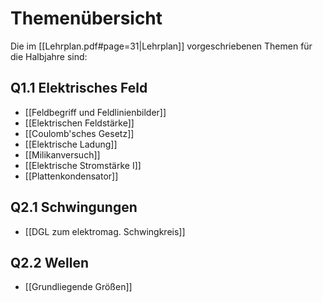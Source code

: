 
# Themenübersicht
Die im [[Lehrplan.pdf#page=31|Lehrplan]] vorgeschriebenen Themen für die Halbjahre sind:

## Q1.1 Elektrisches Feld
- [[Feldbegriff und Feldlinienbilder]]
- [[Elektrischen Feldstärke]]
- [[Coulomb'sches Gesetz]]
- [[Elektrische Ladung]]
- [[Milikanversuch]]
- [[Elektrische Stromstärke I]]
- [[Plattenkondensator]]


## Q2.1 Schwingungen
 - [[DGL zum elektromag. Schwingkreis]]


## Q2.2 Wellen
- [[Grundliegende Größen]] 